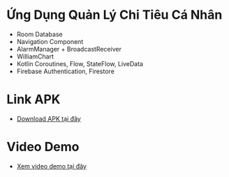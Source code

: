 # Ứng Dụng Quản Lý Chi Tiêu Cá Nhân 
- Room Database
- Navigation Component
- AlarmManager + BroadcastReceiver
- WilliamChart
- Kotlin Coroutines, Flow, StateFlow, LiveData
- Firebase Authentication, Firestore
# Link APK
- [Download APK tại đây](https://drive.google.com/file/d/1eddDbmEmVKbz8EAJPQib5GOUDu0O8iyk/view?usp=drive_link)
# Video Demo
- [Xem video demo tại đây](https://drive.google.com/file/d/13ybGdh4JSSY1zXctMS7zeF9nYZmDBKCm/view?usp=drive_link)

